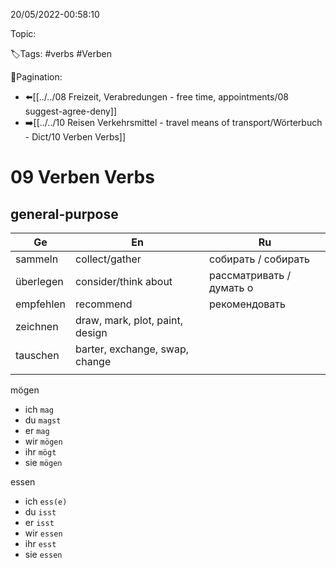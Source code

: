 20/05/2022-00:58:10

Topic:

🏷️Tags: #verbs #Verben

🧭Pagination:
- ⬅️[[../../08 Freizeit, Verabredungen - free time, appointments/08 suggest-agree-deny]]
- ➡️[[../../10 Reisen Verkehrsmittel - travel means of transport/Wörterbuch - Dict/10 Verben Verbs]]

# 09 Verben Verbs

## general-purpose

| Ge         | En                              | Ru                       |
|------------|---------------------------------|--------------------------|
| sammeln    | collect/gather                  | собирать / собирать      |
| überlegen  | consider/think about            | рассматривать / думать о |
| empfehlen  | recommend                       | рекомендовать            |
| zeichnen   | draw, mark, plot, paint, design |                          |
| tauschen   | barter, exchange, swap, change  |                          |
|            |                                 |                          |

mögen
- ich	`mag`
- du	`magst`
- er	`mag`
- wir	`mögen`
- ihr	`mögt`
- sie	`mögen`

essen
- ich	`ess(e)`
- du	`isst`
- er	`isst`
- wir	`essen`
- ihr	`esst`
- sie	`essen`